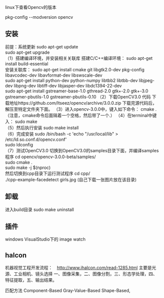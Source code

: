 linux下查看Opencv的版本

pkg-config --modversion opencv  

## 安装
前提：系统更新
sudo apt-get update   
sudo apt-get upgrade  
（1）搭建编译环境，并安装相关关联库
搭建C/C++编译环境：
sudo apt-get install build-essential  
安装关联库：
sudo apt-get install cmake git libgtk2.0-dev pkg-config libavcodec-dev libavformat-dev libswscale-dev  
sudo apt-get install python-dev python-numpy libtbb2 libtbb-dev libjpeg-dev libpng-dev libtiff-dev libjasper-dev libdc1394-22-dev  
sudo apt-get install gstreamer-base-1.0 gthread-2.0 gtk+-2.0 gtk+-3.0 gstreamer-pbutils-1.0 gstreamer-pbutils-0.10
（2）下载OpenCV3.0 代码
下载地址https://github.com/Itseez/opencv/archive/3.0.0.zip
下载完源代码后，解压至特定文件夹下面。
（3）进入opencv-3.0.0中，键入如下命令：
cmake .  （注意，cmake命令后面隔着一个空格，然后带了一个.）
（4）在terminal中键入：
sudo make  
（5）然后执行安装
sudo make install  
（6）完成安装
sudo /bin/bash -c 'echo "/usr/local/lib" > /etc/ld.so.conf.d/opencv.conf'  
sudo ldconfig  
（7）测试OpenCV3.0
切换到OpenCV3.0的samples目录下面，并编译samples程序
cd opencv/opencv-3.0.0-beta/samples/  
sudo cmake .  
sudo make -j $(nproc)  
然后切换到cpp目录下运行测试程序
cd cpp/  
./cpp-example-facedetect girls.jpg (自己下载一张图片放在该目录)

## 卸载
进入build目录
sudo make uninstall



## 插件
windows VisualStudio下的 image watch


## halcon
机器视觉工程开发流程：　http://www.ihalcon.com/read-1285.html
主要是光源、工业相机、镜头选择
一、图像采集，二、图像分割，三、形态学处理，四、特征提取，五、输出结果。

匹配方法
Component-Based
Gray-Value-Based
Shape-Based,